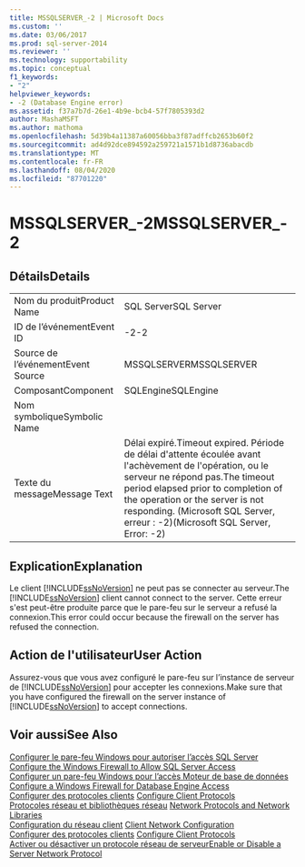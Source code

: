 ```yaml
---
title: MSSQLSERVER_-2 | Microsoft Docs
ms.custom: ''
ms.date: 03/06/2017
ms.prod: sql-server-2014
ms.reviewer: ''
ms.technology: supportability
ms.topic: conceptual
f1_keywords:
- "2"
helpviewer_keywords:
- -2 (Database Engine error)
ms.assetid: f37a7b7d-26e1-4b9e-bcb4-57f7805393d2
author: MashaMSFT
ms.author: mathoma
ms.openlocfilehash: 5d39b4a11387a60056bba3f87adffcb2653b60f2
ms.sourcegitcommit: ad4d92dce894592a259721a1571b1d8736abacdb
ms.translationtype: MT
ms.contentlocale: fr-FR
ms.lasthandoff: 08/04/2020
ms.locfileid: "87701220"
---
```

# <a name="mssqlserver_-2"></a><span data-ttu-id="5eab3-102">MSSQLSERVER_-2</span><span class="sxs-lookup"><span data-stu-id="5eab3-102">MSSQLSERVER_-2</span></span>
    
## <a name="details"></a><span data-ttu-id="5eab3-103">Détails</span><span class="sxs-lookup"><span data-stu-id="5eab3-103">Details</span></span>  
  
|||  
|-|-|  
|<span data-ttu-id="5eab3-104">Nom du produit</span><span class="sxs-lookup"><span data-stu-id="5eab3-104">Product Name</span></span>|<span data-ttu-id="5eab3-105">SQL Server</span><span class="sxs-lookup"><span data-stu-id="5eab3-105">SQL Server</span></span>|  
|<span data-ttu-id="5eab3-106">ID de l’événement</span><span class="sxs-lookup"><span data-stu-id="5eab3-106">Event ID</span></span>|<span data-ttu-id="5eab3-107">-2</span><span class="sxs-lookup"><span data-stu-id="5eab3-107">-2</span></span>|  
|<span data-ttu-id="5eab3-108">Source de l’événement</span><span class="sxs-lookup"><span data-stu-id="5eab3-108">Event Source</span></span>|<span data-ttu-id="5eab3-109">MSSQLSERVER</span><span class="sxs-lookup"><span data-stu-id="5eab3-109">MSSQLSERVER</span></span>|  
|<span data-ttu-id="5eab3-110">Composant</span><span class="sxs-lookup"><span data-stu-id="5eab3-110">Component</span></span>|<span data-ttu-id="5eab3-111">SQLEngine</span><span class="sxs-lookup"><span data-stu-id="5eab3-111">SQLEngine</span></span>|  
|<span data-ttu-id="5eab3-112">Nom symbolique</span><span class="sxs-lookup"><span data-stu-id="5eab3-112">Symbolic Name</span></span>||  
|<span data-ttu-id="5eab3-113">Texte du message</span><span class="sxs-lookup"><span data-stu-id="5eab3-113">Message Text</span></span>|<span data-ttu-id="5eab3-114">Délai expiré.</span><span class="sxs-lookup"><span data-stu-id="5eab3-114">Timeout expired.</span></span>  <span data-ttu-id="5eab3-115">Période de délai d'attente écoulée avant l'achèvement de l'opération, ou le serveur ne répond pas.</span><span class="sxs-lookup"><span data-stu-id="5eab3-115">The timeout period elapsed prior to completion of the operation or the server is not responding.</span></span> <span data-ttu-id="5eab3-116">(Microsoft SQL Server, erreur : -2)</span><span class="sxs-lookup"><span data-stu-id="5eab3-116">(Microsoft SQL Server, Error: -2)</span></span>|   
  
## <a name="explanation"></a><span data-ttu-id="5eab3-117">Explication</span><span class="sxs-lookup"><span data-stu-id="5eab3-117">Explanation</span></span>  
 <span data-ttu-id="5eab3-118">Le client [!INCLUDE[ssNoVersion](../../includes/ssnoversion-md.md)] ne peut pas se connecter au serveur.</span><span class="sxs-lookup"><span data-stu-id="5eab3-118">The [!INCLUDE[ssNoVersion](../../includes/ssnoversion-md.md)] client cannot connect to the server.</span></span> <span data-ttu-id="5eab3-119">Cette erreur s'est peut-être produite parce que le pare-feu sur le serveur a refusé la connexion.</span><span class="sxs-lookup"><span data-stu-id="5eab3-119">This error could occur because the firewall on the server has refused the connection.</span></span> 
  
## <a name="user-action"></a><span data-ttu-id="5eab3-120">Action de l'utilisateur</span><span class="sxs-lookup"><span data-stu-id="5eab3-120">User Action</span></span>  
 <span data-ttu-id="5eab3-121">Assurez-vous que vous avez configuré le pare-feu sur l’instance de serveur de [!INCLUDE[ssNoVersion](../../includes/ssnoversion-md.md)] pour accepter les connexions.</span><span class="sxs-lookup"><span data-stu-id="5eab3-121">Make sure that you have configured the firewall on the server instance of [!INCLUDE[ssNoVersion](../../includes/ssnoversion-md.md)] to accept connections.</span></span>  
  
## <a name="see-also"></a><span data-ttu-id="5eab3-122">Voir aussi</span><span class="sxs-lookup"><span data-stu-id="5eab3-122">See Also</span></span>  
 <span data-ttu-id="5eab3-123">[Configurer le pare-feu Windows pour autoriser l’accès SQL Server](../../sql-server/install/configure-the-windows-firewall-to-allow-sql-server-access.md) </span><span class="sxs-lookup"><span data-stu-id="5eab3-123">[Configure the Windows Firewall to Allow SQL Server Access](../../sql-server/install/configure-the-windows-firewall-to-allow-sql-server-access.md) </span></span>  
 <span data-ttu-id="5eab3-124">[Configurer un pare-feu Windows pour l’accès Moteur de base de données](../../database-engine/configure-windows/configure-a-windows-firewall-for-database-engine-access.md) </span><span class="sxs-lookup"><span data-stu-id="5eab3-124">[Configure a Windows Firewall for Database Engine Access](../../database-engine/configure-windows/configure-a-windows-firewall-for-database-engine-access.md) </span></span>  
 <span data-ttu-id="5eab3-125">[Configurer des protocoles clients](../../database-engine/configure-windows/configure-client-protocols.md) </span><span class="sxs-lookup"><span data-stu-id="5eab3-125">[Configure Client Protocols](../../database-engine/configure-windows/configure-client-protocols.md) </span></span>  
 <span data-ttu-id="5eab3-126">[Protocoles réseau et bibliothèques réseau](../../sql-server/install/network-protocols-and-network-libraries.md) </span><span class="sxs-lookup"><span data-stu-id="5eab3-126">[Network Protocols and Network Libraries](../../sql-server/install/network-protocols-and-network-libraries.md) </span></span>  
 <span data-ttu-id="5eab3-127">[Configuration du réseau client](../../database-engine/configure-windows/client-network-configuration.md) </span><span class="sxs-lookup"><span data-stu-id="5eab3-127">[Client Network Configuration](../../database-engine/configure-windows/client-network-configuration.md) </span></span>  
 <span data-ttu-id="5eab3-128">[Configurer des protocoles clients](../../database-engine/configure-windows/configure-client-protocols.md) </span><span class="sxs-lookup"><span data-stu-id="5eab3-128">[Configure Client Protocols](../../database-engine/configure-windows/configure-client-protocols.md) </span></span>  
 [<span data-ttu-id="5eab3-129">Activer ou désactiver un protocole réseau de serveur</span><span class="sxs-lookup"><span data-stu-id="5eab3-129">Enable or Disable a Server Network Protocol</span></span>](../../database-engine/configure-windows/enable-or-disable-a-server-network-protocol.md)  
  
